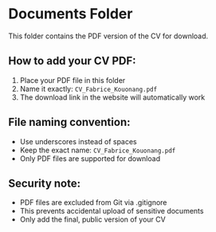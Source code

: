 # Documents Folder

This folder contains the PDF version of the CV for download.

## How to add your CV PDF:

1. Place your PDF file in this folder
2. Name it exactly: `CV_Fabrice_Kouonang.pdf`
3. The download link in the website will automatically work

## File naming convention:
- Use underscores instead of spaces
- Keep the exact name: `CV_Fabrice_Kouonang.pdf`
- Only PDF files are supported for download

## Security note:
- PDF files are excluded from Git via .gitignore
- This prevents accidental upload of sensitive documents
- Only add the final, public version of your CV
